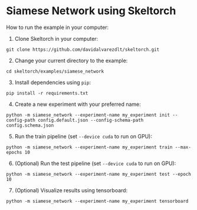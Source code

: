 # Siamese Network using Skeltorch
How to run the example in your computer:

1. Clone Skeltorch in your computer:

```
git clone https://github.com/davidalvarezdlt/skeltorch.git
```

2. Change your current directory to the example:

```
cd skeltorch/examples/siamese_network
```

3. Install dependencies using ``pip``:

```
pip install -r requirements.txt
```

4. Create a new experiment with your preferred name:

```
python -m siamese_network --experiment-name my_experiment init --config-path config.default.json --config-schema-path config.schema.json
```

5. Run the train pipeline (set ``--device cuda`` to run on GPU):

```
python -m siamese_network --experiment-name my_experiment train --max-epochs 10
```

6. (Optional) Run the test pipeline (set ``--device cuda`` to run on GPU):

```
python -m siamese_network --experiment-name my_experiment test --epoch 10
```

7. (Optional) Visualize results using tensorboard:

```
python -m siamese_network --experiment-name my_experiment tensorboard
```